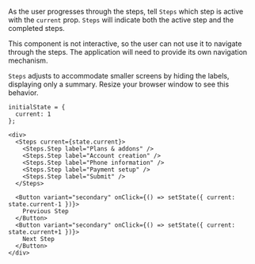 As the user progresses through the steps, tell `Steps` which step is active with the `current` prop. `Steps`
will indicate both the active step and the completed steps.

This component is not interactive, so the user can not use it to navigate through the steps. The application will
need to provide its own navigation mechanism.

`Steps` adjusts to accommodate smaller screens by hiding the labels, displaying only a summary. Resize your browser
window to see this behavior.

```
initialState = {
  current: 1
};

<div>
  <Steps current={state.current}>
    <Steps.Step label="Plans & addons" />
    <Steps.Step label="Account creation" />
    <Steps.Step label="Phone information" />
    <Steps.Step label="Payment setup" />
    <Steps.Step label="Submit" />
  </Steps>

  <Button variant="secondary" onClick={() => setState({ current: state.current-1 })}>
    Previous Step
  </Button>
  <Button variant="secondary" onClick={() => setState({ current: state.current+1 })}>
    Next Step
  </Button>
</div>
```
